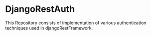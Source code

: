 # DjangoRestAuth
This Repository consists of implementation of various authentication techniques used in djangoRestFramework.

